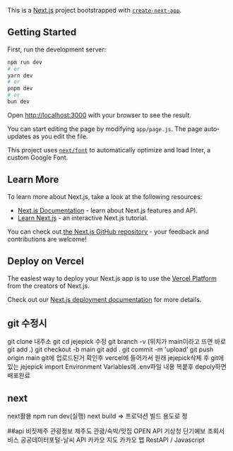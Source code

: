This is a [Next.js](https://nextjs.org/) project bootstrapped with [`create-next-app`](https://github.com/vercel/next.js/tree/canary/packages/create-next-app).

## Getting Started

First, run the development server:

```bash
npm run dev
# or
yarn dev
# or
pnpm dev
# or
bun dev
```

Open [http://localhost:3000](http://localhost:3000) with your browser to see the result.

You can start editing the page by modifying `app/page.js`. The page auto-updates as you edit the file.

This project uses [`next/font`](https://nextjs.org/docs/basic-features/font-optimization) to automatically optimize and load Inter, a custom Google Font.

## Learn More

To learn more about Next.js, take a look at the following resources:

- [Next.js Documentation](https://nextjs.org/docs) - learn about Next.js features and API.
- [Learn Next.js](https://nextjs.org/learn) - an interactive Next.js tutorial.

You can check out [the Next.js GitHub repository](https://github.com/vercel/next.js/) - your feedback and contributions are welcome!

## Deploy on Vercel

The easiest way to deploy your Next.js app is to use the [Vercel Platform](https://vercel.com/new?utm_medium=default-template&filter=next.js&utm_source=create-next-app&utm_campaign=create-next-app-readme) from the creators of Next.js.

Check out our [Next.js deployment documentation](https://nextjs.org/docs/deployment) for more details.

## git 수정시
git clone 내주소
git cd jejepick
수정
git branch -v (위치가 main이라고 뜨면 바로 git add .)
git checkout -b main
git add .
git commit -m 'upload'
git push origin main
git에 업로드된거 확인후
vercel에 들어가서 원래 jejepick삭제 후
git에 있는 jejepick import
Environment Variables에 .env파일 내용 복붙후 depoly하면 배포완료

## next
next활용
npm run dev(실행)
next build ⇒ 프로덕션 빌드 용도로 정

##api
비짓제주 관광정보 제주도 관광/숙박/맛집 OPEN API
기상청 단기예보 조회서비스 공공데이터포털-날씨 API
카카오 지도 카카오 맵 RestAPI / Javascript


